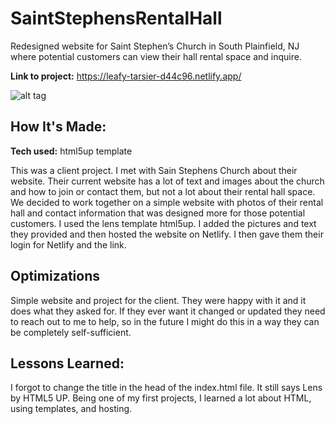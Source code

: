 # SaintStephensRentalHall
Redesigned website for Saint Stephen’s Church in South Plainfield, NJ where potential customers can view their hall rental space and inquire.

**Link to project:** https://leafy-tarsier-d44c96.netlify.app/

![alt tag](https://github.com/1jkeepers3/saintStephens/tree/main/images/SaintStephensRentalHall.png)



## How It's Made:

**Tech used:** html5up template

This was a client project. I met with Sain Stephens Church about their website. Their current website has a lot of text and images about the church and how to join or contact them, but not a lot about their rental hall space. We decided to work together on a simple website with photos of their rental hall and contact information that was designed more for those potential customers. I used the lens template html5up. I added the pictures and text they provided and then hosted the website on Netlify. I then gave them their login for Netlify and the link. 

## Optimizations

Simple website and project for the client. They were happy with it and it does what they asked for. If they ever want it changed or updated they need to reach out to me to help, so in the future I might do this in a way they can be completely self-sufficient. 

## Lessons Learned:

I forgot to change the title in the head of the index.html file. It still says Lens by HTML5 UP. Being one of my first projects, I learned a lot about HTML, using templates, and hosting.